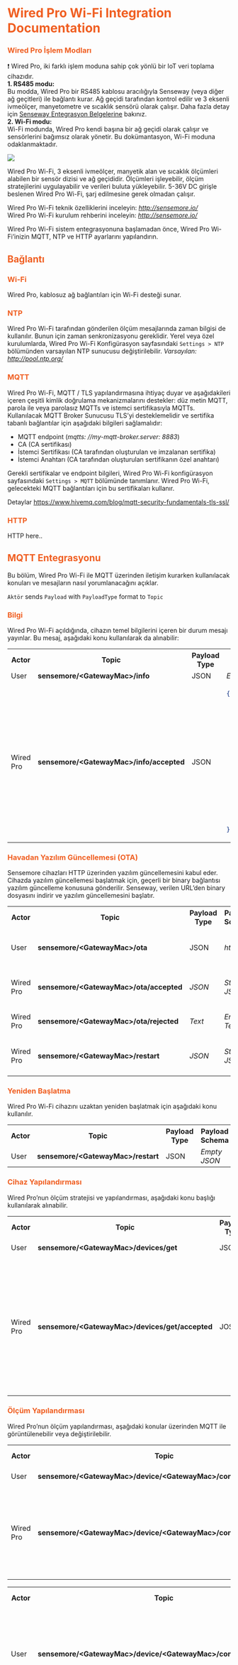 # <span style="color: rgb(240,95,34)">Wired Pro Wi-Fi Integration Documentation</span>  

### <span style="color: rgb(240,95,34)">Wired Pro İşlem Modları</span>

:exclamation: Wired Pro, iki farklı işlem moduna sahip çok yönlü bir IoT veri toplama cihazıdır.  
**1. RS485 modu:**  
Bu modda, Wired Pro bir RS485 kablosu aracılığıyla Senseway (veya diğer ağ geçitleri) ile bağlantı kurar. Ağ geçidi tarafından kontrol edilir ve 3 eksenli ivmeölçer, manyetometre ve sıcaklık sensörü olarak çalışır. Daha fazla detay için [Senseway Entegrasyon Belgelerine](tr/senseway_system_integration_tr.md) bakınız.  
**2. Wi-Fi modu:**  
Wi-Fi modunda, Wired Pro kendi başına bir ağ geçidi olarak çalışır ve sensörlerini bağımsız olarak yönetir. Bu dokümantasyon, Wi-Fi moduna odaklanmaktadır.

<img src="images/Sensemore_product_wiredpro.gif"/>  

Wired Pro Wi-Fi, 3 eksenli ivmeölçer, manyetik alan ve sıcaklık ölçümleri alabilen bir sensör dizisi ve ağ geçididir. Ölçümleri işleyebilir, ölçüm stratejilerini uygulayabilir ve verileri buluta yükleyebilir. 5-36V DC girişle beslenen Wired Pro Wi-Fi, şarj edilmesine gerek olmadan çalışır.

Wired Pro Wi-Fi teknik özelliklerini inceleyin:  _<http://sensemore.io/>_  
Wired Pro Wi-Fi kurulum rehberini inceleyin: _<http://sensemore.io/>_

Wired Pro Wi-Fi sistem entegrasyonuna başlamadan önce, Wired Pro Wi-Fi’inizin MQTT, NTP ve HTTP ayarlarını yapılandırın.

## <span style="color: rgb(240,95,34)">Bağlantı</span>

### <span style="color: rgb(240,95,34)">Wi-Fi </span>
Wired Pro, kablosuz ağ bağlantıları için Wi-Fi desteği sunar.

### <span style="color: rgb(240,95,34)">NTP</span>
Wired Pro Wi-Fi tarafından gönderilen ölçüm mesajlarında zaman bilgisi de kullanılır. Bunun için zaman senkronizasyonu gereklidir. Yerel veya özel kurulumlarda, Wired Pro Wi-Fi Konfigürasyon sayfasındaki  `Settings > NTP` bölümünden varsayılan NTP sunucusu değiştirilebilir. 
_Varsayılan: <http://pool.ntp.org/>_

### <span style="color: rgb(240,95,34)">MQTT</span>
Wired Pro Wi-Fi, MQTT / TLS yapılandırmasına ihtiyaç duyar ve aşağıdakileri içeren çeşitli kimlik doğrulama mekanizmalarını destekler: düz metin MQTT, parola ile veya parolasız MQTTs ve istemci sertifikasıyla MQTTs. Kullanılacak MQTT Broker Sunucusu TLS’yi desteklemelidir ve sertifika tabanlı bağlantılar için aşağıdaki bilgileri sağlamalıdır:

-   MQTT endpoint (_mqtts: //my-mqtt-broker.server: 8883_)
-   CA (CA sertifikası)
-   İstemci Sertifikası (CA tarafından oluşturulan ve imzalanan sertifika)
-   İstemci Anahtarı (CA tarafından oluşturulan sertifikanın özel anahtarı)

Gerekli sertifikalar ve endpoint bilgileri, Wired Pro Wi-Fi konfigürasyon sayfasındaki `Settings > MQTT` bölümünde tanımlanır. Wired Pro Wi-Fi, gelecekteki MQTT bağlantıları için bu sertifikaları kullanır.

Detaylar
https://www.hivemq.com/blog/mqtt-security-fundamentals-tls-ssl/

### <span style="color: rgb(240,95,34)">HTTP</span>
HTTP here..


## <span style="color: rgb(240,95,34)">MQTT Entegrasyonu</span>

Bu bölüm, Wired Pro Wi-Fi ile MQTT üzerinden iletişim kurarken kullanılacak konuları ve mesajların nasıl yorumlanacağını açıklar.

`Aktör` sends `Payload` with `PayloadType` format to `Topic`

### <span style="color: rgb(240,95,34)">Bilgi</span>

Wired Pro Wi-Fi açıldığında, cihazın temel bilgilerini içeren bir durum mesajı yayınlar. Bu mesaj, aşağıdaki konu kullanılarak da alınabilir:

<table>
<tr>
<th>Actor</th>
<th>Topic</th>
<th>Payload Type</th>
<th>Payload Schema</th>
<th>Example</th>
</tr>
<tr>
<td>
User
</td>
<td>
<b> sensemore/&lt;GatewayMac&gt;/info</b>
</td>
<td>
JSON
</td>
<td>
<i>Empty JSON</i>
</td>
<td>
<i></i>
</td>
</tr>
<tr>
<td>
Wired Pro
</td>

<td><b>sensemore/&lt;GatewayMac&gt;/info/accepted</b></td>

<td>JSON</td>
<td>

```json
{
  "Product": "WIREDPRO",
  "Current Running Application": "WIREDPRO_VERSION>",
  "Version": "<FIRMWARE_VERSION>",
  "Compile Date": "<FIRMWARE_COMPILE_DATE>",
  "Compile Time": "<FIRMWARE_COMPILE_TIME>",
  "ESP-IDF Version": "<ESPRESSIF_IDF_VERSION>",
  "RSSI": <RECEIVED_SIGNAL_STRENTGH_INDICATOR>,
  "Local IP": "<ASSIGNED_LOCAL_IP>",
  "Network MAC": "<NETWORK_MAC_ADDRESS>",
  "Last Reset Reason": "<RESET_REASON>",
  "Runtime MS": <TIME_SINCE_LAST_RESET>,
  "Memory Info": {
    "Total Free Bytes": <STORAGE_CAPACITY>,
    "Total Allocated Bytes": <USABLE_STORAGE>,
    "Min Free Bytes": <MIN_FREE_BTYES>,
    "Largest Free Bytes": <LARGEST_FREE_BYTES>
  }
}
```
</td>
<td>

```json
{
  "Product": "WIREDPRO",
  "Current Running Application": "WiredPro-3-0-0",
  "Version": "3.0.0",
  "Compile Date": "Jan 8 2018",
  "Compile Time": "12:00:00",
  "ESP-IDF Version": "v5.1.4",
  "RSSI": -60,
  "Local IP": "192.168.1.161",
  "Network MAC": "00:00:00:00:00:00",
  "Last Reset Reason": "POWERON",
  "Runtime MS": 1231660,
  "Memory Info": {
    "Total Free Bytes": 66576,
    "Total Allocated Bytes": 198868,
    "Min Free Bytes": 60216,
    "Largest Free Bytes": 40960
  }
}
```
</td>
</tr>
</table>

### <span style="color: rgb(240,95,34)">Havadan Yazılım Güncellemesi (OTA)</span>

Sensemore cihazları HTTP üzerinden yazılım güncellemesini kabul eder. Cihazda yazılım güncellemesi başlatmak için, geçerli bir binary bağlantısı yazılım güncelleme konusuna gönderilir. Senseway, verilen URL’den binary dosyasını indirir ve yazılım güncellemesini başlatır.

<table>
<tr>
<th>Actor</th>
<th>Topic</th>
<th>Payload Type</th>
<th>Payload Schema</th>
<th>Example</th>
</tr>
<tr>
<td>
User
</td>

<td><b>sensemore/&lt;GatewayMac&gt;/ota</b></td>
<td>JSON</td>
<td>
<i>http url</i>
</td>
<td>

```json
{
  "url" : "http://link.mydomain.com/WiredPro.bin"  
}
```
</td>
</tr>
<tr>
<td>
Wired Pro
</td>

<td><b>sensemore/&lt;GatewayMac&gt;/ota/accepted</b></td>
<td><i>JSON</i></td>
<td><i>Status JSON</i></td>
<td>

```json
{
  "status": "OTA accepted"
}
```
</td>
</tr>
<tr>
<td>
Wired Pro
</td>

<td><b>sensemore/&lt;GatewayMac&gt;/ota/rejected</b></td>
<td><i>Text</i></td>
<td><i>Error Text</i></td>
<td>
Invalid payload! Url can't be null. Valid payload scheme: {
	"url":"http://link.mydomain.com/Wired Pro.bin"
}
</td>
</tr>
<tr>
<td>
Wired Pro
</td>
<td><b>sensemore/&lt;GatewayMac&gt;/restart</b></td>
<td><i>JSON</i></td>
<td><i>Status JSON</i></td>
<td>

```json
{
  "status": "Restarting device due to OTA"
}
```
</td>
</tr>
</table>

### <span style="color: rgb(240,95,34)">Yeniden Başlatma</span>

Wired Pro Wi-Fi cihazını uzaktan yeniden başlatmak için aşağıdaki konu kullanılır.

<table>
<tr>
<th>Actor</th>
<th>Topic</th>
<th>Payload Type</th>
<th>Payload Schema</th>
<th>Example</th>
</tr>
<tr>
<td>
User
</td>
<td>
<b> sensemore/&lt;GatewayMac&gt;/restart</b>
</td>
<td>
JSON
</td>
<td>
<i>Empty JSON</i>
</td>
<td>
<i></i>
</td>
</tr>
</table>

### <span style="color: rgb(240,95,34)">Cihaz Yapılandırması</span>

Wired Pro’nun ölçüm stratejisi ve yapılandırması, aşağıdaki konu başlığı kullanılarak alınabilir.

<table>
<tr>
<th>Actor</th>
<th>Topic</th>
<th>Payload Type</th>
<th>Payload Schema</th>
<th>Example</th>
</tr>
<tr>
<td>
User
</td>
<td>
<b> sensemore/&lt;GatewayMac&gt;/devices/get</b>
</td>
<td>
JSON
</td>
<td>
<i>Empty JSON</i>
</td>
<td>
<i></i>
</td>
</tr>
<tr>
 <td>
 Wired Pro
 </td>
 <td>
 <b> sensemore/&lt;GatewayMac&gt;/devices/get/accepted</b>
 </td>
 <td>
 JOSN
 </td>
 <td>
 <i>Device Config JSON</i>
 </td>
 <td>

 ```json
{
  "devices": [
    {
      "mac": "CA:B8:41:XX:XX:XX",
      "status": "connected",
      "version": "3.0.0",
      "device_config": {
        "accelerometer_range": 16,
        "sampling_rate": 25600,
        "sample_size": 50000,
        "scheduler_enabled": false,
        "scheduler_period": 0
      }
    }
  ]
}
```
 </td>
</tr>
</table>

### <span style="color: rgb(240,95,34)">Ölçüm Yapılandırması</span>

Wired Pro’nun ölçüm yapılandırması, aşağıdaki konular üzerinden MQTT ile görüntülenebilir veya değiştirilebilir.

<table>
<tr>
<th>Actor</th>
<th>Topic</th>
<th>Payload Type</th>
<th>Payload Schema</th>
<th>Example</th>
</tr>
<tr>
<td>
User
</td>
<td>
<b> sensemore/&lt;GatewayMac&gt;/device/&lt;GatewayMac&gt;/config/get</b>
</td>
<td>
JSON
</td>
<td>
<i>Empty JSON</i>
</td>
<td>
<i></i>
</td>
</tr>
<tr>
 <td>
 Wired Pro
 </td>
 <td>
 <b> sensemore/&lt;GatewayMac&gt;/device/&lt;GatewayMac&gt;/config/get/accepted</b>
 </td>
 <td>
 JOSN
 </td>
 <td>
 <i>Config JSON</i>
 </td>
 <td>

 ```json
{
  "device_mac": "CA:B8:XX:XX:XX:XX",
  "device_config": {
    "accelerometer_range": 16,
    "sampling_rate": 25600,
    "sample_size": 50000,
    "scheduler_enabled": false,
    "scheduler_period": 0
  }
}
```
 </td>
</tr>
</table>

<table>
<tr>
<th>Actor</th>
<th>Topic</th>
<th>Payload Type</th>
<th>Payload Schema</th>
<th>Example</th>
</tr>
<tr>
<td>
User
</td>
<td>
<b> sensemore/&lt;GatewayMac&gt;/device/&lt;GatewayMac&gt;/config/set</b>
</td>
<td>
JSON
</td>
<td>
<i>Config JSON</i>
</td>
<td>
<i>

```json
{
  "device_mac": "CA:B8:XX:XX:XX:XX",
  "device_config": {
    "accelerometer_range": 16,
    "sampling_rate": 25600,
    "sample_size": 50000,
    "scheduler_enabled": false,
    "scheduler_period": 0
  }
}
```
</i>
</td>
</tr>
<tr>
 <td>
 Wired Pro
 </td>
 <td>
 <b> sensemore/&lt;GatewayMac&gt;/device/&lt;GatewayMac&gt;/config/set/accepted</b>
 </td>
 <td>
 JOSN
 </td>
 <td>
 <i>Status JSON</i>
 </td>
 <td>

 ```json
{
  "device_mac": "CA:B8:41:DE:AD:00",
  "device_config": {
    "accelerometer_range": 16,
    "sampling_rate": 25600,
    "sample_size": 50000,
    "scheduler_enabled": false,
    "scheduler_period": 0
  },
  "status": "Device config updated"
}
```
 </td>
</tr>
</table>

### <span style="color: rgb(240,95,34)">Ölçüm</span>

Wired Pro, planlama özelliğini kullanarak otomatik ölçüm başlatır. Ayrıca, daha önce yapılandırılan ayarlara göre Sensemore Lake platformu ve MQTT üzerinden manuel ölçümleri kabul eder. MQTT ölçüm konuları aşağıdaki gibidir.

<table>
<tr>
<th>Actor</th>
<th>Topic</th>
<th>Payload Type</th>
<th>Payload Schema</th>
<th>Example</th>
</tr>
<tr>
<td>
User
</td>
<td><b>sensemore/&lt;GatewayMac&gt;/device/&lt;GatewayMac&gt;/measure/&lt;MEASUREMENT_UUID&gt;</b></td>
<td>JSON</td>
<td>
<i>Empty JSON</i>
</td>
<td>
</td>
</tr>
<tr>
<td>
Wired Pro
</td>
<td><b>sensemore/&lt;GatewayMac&gt;/device/&lt;GatewayMac&gt;/measure/&lt;MEASUREMENT_UUID&gt;/accepted</b></td>
<td><i>JSON</i></td>
<td><i>Status JSON</i></td>
<td>

```json
{
  "status": "success"
}
```
</td>
</tr>
<tr>
<td>
Wired Pro
</td>

<td><b>sensemore/&lt;GatewayMac&gt;/device/&lt;GatewayMac&gt;/measure/&lt;MEASUREMENT_UUID&gt;/metadatas</b></td>
<td><i>JSON</i></td>
<td><i>Metadata JSON</i></td>
<td>

```json
{
  "unixtimestamp": 1734617027,
  "sum_x": -3250.361328125,
  "sum_y": 1844.42333984375,
  "sum_z": -7643.8251953125,
  "mean_x": -0.39005896173346932,
  "mean_y": 0.2213396543674247,
  "mean_z": -0.91729571526611065,
  "peak_x": 0.038008180483469323,
  "peak_y": 0.0423322206325753,
  "peak_z": 0.039735534733889355,
  "peak_to_peak_x": 0.07373046875,
  "peak_to_peak_y": 0.0791015625,
  "peak_to_peak_z": 0.07080078125,
  "clearance_x": 164.31150332922692,
  "clearance_y": 193.61163139253921,
  "clearance_z": 195.9534386192756,
  "crest_x": 7.6797359331360573,
  "crest_y": 8.9543432043988656,
  "crest_z": 9.27409693825784,
  "vrms_x": 0.017510145845642453,
  "vrms_y": 0.050003347640017633,
  "vrms_z": 0.01880110921075584,
  "grms_x": 0.0049491520039737225,
  "grms_y": 0.00472756288945675,
  "grms_z": 0.0042845718562603,
  "kurtosis_x": 17.458915614260821,
  "kurtosis_y": 18.276360133218649,
  "kurtosis_z": 17.757537090857209,
  "skewness_x": 0.65933222563406724,
  "skewness_y": 1.4794854818975853,
  "skewness_z": -1.0167293724548387,
  "temperature": 41.1187515258789,
  "calibrated_sampling_rate": 26513,
  "sampling_rate": 25600,
  "sample_size": 50000,
  "accelerometer_range": 16,
  "measurement_buffer_size": 300000
}
```
</td>
</tr>
<tr>
<td>
Wired Pro
</td>
<td><b>sensemore/&lt;GatewayMac&gt;/device/&lt;GatewayMac&gt;/measure/&lt;MEASUREMENT_UUID&gt;/done</b></td>
<td><i>JSON</i></td>
<td><i>Status JSON</i></td>
<td>

```json
{
  "status": "Measurement done"
}
```
</td>
</tr>
</table>

## <span style="color: rgb(240,95,34)">HTTP Entegrasyonu</span>

heree.